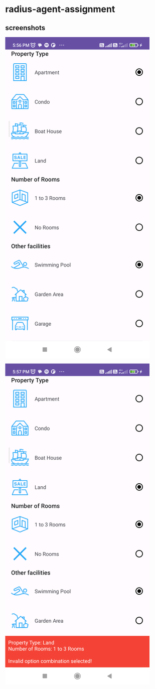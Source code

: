 # radius-agent-assignment

## screenshots 

![1](https://github.com/yet-another-programmmer/radius-agent-assignment/blob/main/radius-1.png)

![2](https://github.com/yet-another-programmmer/radius-agent-assignment/blob/main/radius-2.png)
